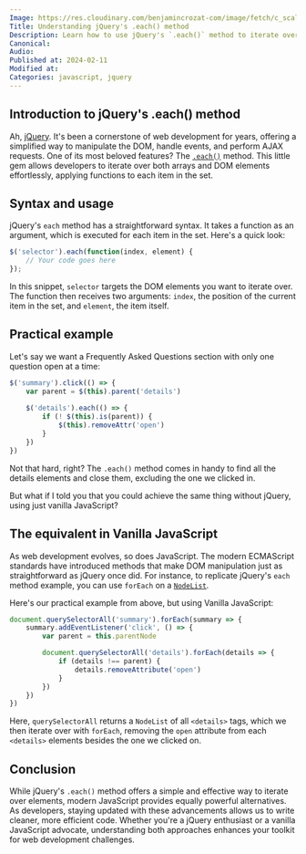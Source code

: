 ```yaml
---
Image: https://res.cloudinary.com/benjamincrozat-com/image/fetch/c_scale,f_webp,q_auto,w_1200/https://github.com/benjamincrozat/content/assets/3613731/71b3175d-790d-4206-988c-c80a7c79ed8b
Title: Understanding jQuery's .each() method
Description: Learn how to use jQuery's `.each()` method to iterate over DOM elements and arrays, and discover a modern vanilla JavaScript alternative.
Canonical: 
Audio:
Published at: 2024-02-11
Modified at:
Categories: javascript, jquery
---
```


## Introduction to jQuery's .each() method

Ah, [jQuery](https://jquery.com). It's been a cornerstone of web development for years, offering a simplified way to manipulate the DOM, handle events, and perform AJAX requests. One of its most beloved features? The [`.each()`](https://api.jquery.com/each/) method. This little gem allows developers to iterate over both arrays and DOM elements effortlessly, applying functions to each item in the set.

## Syntax and usage

jQuery's `each` method has a straightforward syntax. It takes a function as an argument, which is executed for each item in the set. Here's a quick look:

```js
$('selector').each(function(index, element) {
    // Your code goes here
});
```

In this snippet, `selector` targets the DOM elements you want to iterate over. The function then receives two arguments: `index`, the position of the current item in the set, and `element`, the item itself.

## Practical example

Let's say we want a Frequently Asked Questions section with only one question open at a time:

```js
$('summary').click(() => {
    var parent = $(this).parent('details')
  
    $('details').each(() => {
        if (! $(this).is(parent)) {
            $(this).removeAttr('open')
        }
    })
})
```

Not that hard, right? The `.each()` method comes in handy to find all the details elements and close them, excluding the one we clicked in.

But what if I told you that you could achieve the same thing without jQuery, using just vanilla JavaScript?

## The equivalent in Vanilla JavaScript

As web development evolves, so does JavaScript. The modern ECMAScript standards have introduced methods that make DOM manipulation just as straightforward as jQuery once did. For instance, to replicate jQuery's `each` method example, you can use `forEach` on a [`NodeList`](https://developer.mozilla.org/en-US/docs/Web/API/NodeList).

Here's our practical example from above, but using Vanilla JavaScript:

```js
document.querySelectorAll('summary').forEach(summary => {
    summary.addEventListener('click', () => {
        var parent = this.parentNode

        document.querySelectorAll('details').forEach(details => {
            if (details !== parent) {
                details.removeAttribute('open')
            }
        })
    })
})
```

Here, `querySelectorAll` returns a `NodeList` of all `<details>` tags, which we then iterate over with `forEach`, removing the `open` attribute from each `<details>` elements besides the one we clicked on.

## Conclusion

While jQuery's `.each()` method offers a simple and effective way to iterate over elements, modern JavaScript provides equally powerful alternatives. As developers, staying updated with these advancements allows us to write cleaner, more efficient code. Whether you're a jQuery enthusiast or a vanilla JavaScript advocate, understanding both approaches enhances your toolkit for web development challenges.
